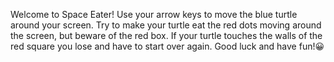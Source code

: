 Welcome to Space Eater! Use your arrow keys to move the blue turtle around your screen. Try to make your turtle eat the red dots moving around the screen, but beware of the red box. If your turtle touches the walls of the red square you lose and have to start over again. Good luck and have fun!😀
